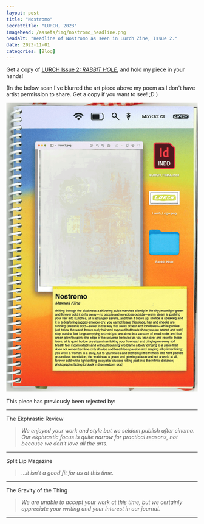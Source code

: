 ```yaml
---
layout: post
title: "Nostromo"
secrettitle: "LURCH, 2023"
imagehead: /assets/img/nostromo_headline.png
headalt: "Headline of Nostromo as seen in Lurch Zine, Issue 2."
date: 2023-11-01
categories: [Blog]
---
```


Get a copy of <a href ="https://lurchzine.bigcartel.com/product/issue-02-rabbit-hole">LURCH Issue 2: _RABBIT HOLE_</a>, and hold my piece in your hands!

(In the below scan I've blurred the art piece above my poem as I don't have artist permission to share. Get a copy if you want to see! ;D )

<img src="/assets/img/nostromo_full.png" alt="Nostromo-as-seen-in-Lurch-Zine,-Issue-2." width="790">

This piece has previously been rejected by:

***

The Ekphrastic Review

>_We enjoyed your work and style but we seldom publish after cinema. Our ekphrastic focus is quite narrow for practical reasons, not because we don't love all the arts._

***

Split Lip Magazine

>_...it isn't a good fit for us at this time._

***

The Gravity of the Thing

>_We are unable to accept your work at this time, but we certainly appreciate your writing and your interest in our journal._

***